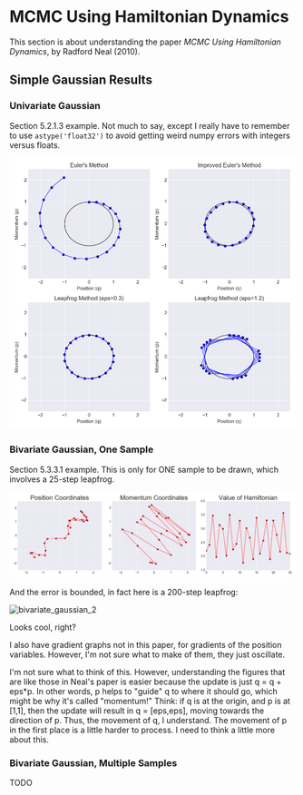 # MCMC Using Hamiltonian Dynamics

This section is about understanding the paper *MCMC Using Hamiltonian Dynamics*, by Radford Neal (2010).

## Simple Gaussian Results

### Univariate Gaussian

Section 5.2.1.3 example. Not much to say, except I really have to remember to use `astype('float32')` to avoid getting weird numpy errors with integers versus floats.

![simple_gaussians](draft_figures/univariate_gaussians.png?raw=true)

### Bivariate Gaussian, One Sample

Section 5.3.3.1 example. This is only for ONE sample to be drawn, which involves a 25-step leapfrog.

![bivariate_gaussian_1](draft_figures/bivariate_gaussians_one_sample.png?raw=true)

And the error is bounded, in fact here is a 200-step leapfrog:

![bivariate_gaussian_2](draft_figures/bivariate_gaussians_one_sample_200steps.pngraw=true)

Looks cool, right?

I also have gradient graphs not in this paper, for gradients of the position variables. However, I'm not sure what to make of them, they just oscillate.

I'm not sure what to think of this. However, understanding the figures that are like those in Neal's paper is easier because the update is just q = q + eps\*p. In other words, p helps to "guide" q to where it should go, which might be why it's called "momentum!" Think: if q is at the origin, and p is at [1,1], then the update will result in q = [eps,eps], moving towards the direction of p. Thus, the movement of q, I understand. The movement of p in the first place is a little harder to process. I need to think a little more about this.

### Bivariate Gaussian, Multiple Samples

TODO
